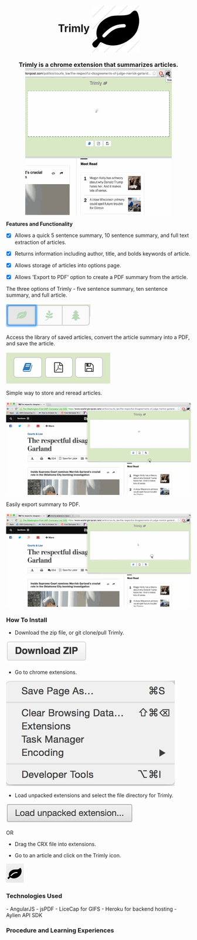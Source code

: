 <h1 align="center">
Trimly  <img align="center" src="https://raw.githubusercontent.com/k--chow/Trimly/master/icons/trimly128.png"/>
</h1>


<h3 align="center">
Trimly is a chrome extension that summarizes articles. 
<br>
<img width="400" height="400" align="center" src="https://raw.githubusercontent.com/k--chow/Trimly/master/icons/trimly1.gif"/>
</h3>


<b>Features and Functionality</b>
<br>

- [x] Allows a quick 5 sentence summary, 10 sentence summary, and full text extraction of articles.
- [x] Returns information including author, title, and bolds keywords of article.
- [x] Allows storage of articles into options page.
- [x] Allows 'Export to PDF' option to create a PDF summary from the article.


The three options of Trimly - five sentence summary, 
ten sentence summary, and full article. <br><br>
<img src="https://raw.githubusercontent.com/k--chow/Trimly/master/icons/topbuttons.png"/>

Access the library of saved articles, convert the article summary into a PDF, and save the article.<br><br>
<img src="https://raw.githubusercontent.com/k--chow/Trimly/master/icons/bottombuttons.png"/>

Simple way to store and reread articles. <br><br>
<img src="https://raw.githubusercontent.com/k--chow/Trimly/master/icons/trimly2.gif"/>

Easily export summary to PDF. <br><br>
<img src="https://raw.githubusercontent.com/k--chow/Trimly/master/icons/trimly3.gif"/>


<h3>How To Install</h3>

- Download the zip file, or git clone/pull Trimly.

<a href="https://github.com/k--chow/Trimly/archive/master.zip"><img src="https://raw.githubusercontent.com/k--chow/Trimly/master/icons/downloadzip.png"/></a>

- Go to chrome extensions.

<img src="https://raw.githubusercontent.com/k--chow/Trimly/master/icons/install2.png"/>

- Load unpacked extensions and select the file directory for Trimly. 

<img src="https://raw.githubusercontent.com/k--chow/Trimly/master/icons/install3.png"/>

OR

- Drag the CRX file into extensions.

- Go to an article and click on the Trimly icon.

<img src="https://raw.githubusercontent.com/k--chow/Trimly/master/icons/install4.png"/>

<h3>Technologies Used</h3>
- AngularJS
- jsPDF
- LiceCap for GIFS
- Heroku for backend hosting
- Aylien API SDK
<h3>Procedure and Learning Experiences</h3>
<!--
Flask - CORS
heroku python flask server
SDK easy to use Aylien
use locally
chrome storage
UI need more expertise
angular JS to load and delete data
angular is great!
data persistence
one function after another
$scope.apply
saved properly
topic search?
highlight keywords
export to pdf-->